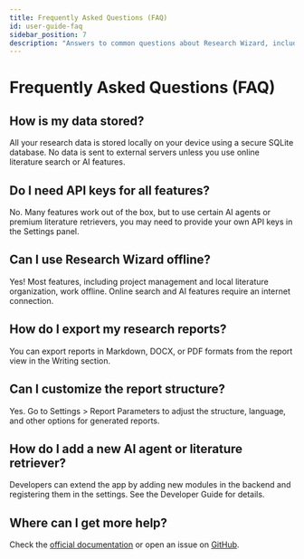 ```yaml
---
title: Frequently Asked Questions (FAQ)
id: user-guide-faq
sidebar_position: 7
description: "Answers to common questions about Research Wizard, including data storage, API keys, offline use, and more."
---
```


# Frequently Asked Questions (FAQ)

## How is my data stored?
All your research data is stored locally on your device using a secure SQLite database. No data is sent to external servers unless you use online literature search or AI features.

## Do I need API keys for all features?
No. Many features work out of the box, but to use certain AI agents or premium literature retrievers, you may need to provide your own API keys in the Settings panel.

## Can I use Research Wizard offline?
Yes! Most features, including project management and local literature organization, work offline. Online search and AI features require an internet connection.

## How do I export my research reports?
You can export reports in Markdown, DOCX, or PDF formats from the report view in the Writing section.

## Can I customize the report structure?
Yes. Go to Settings > Report Parameters to adjust the structure, language, and other options for generated reports.

## How do I add a new AI agent or literature retriever?
Developers can extend the app by adding new modules in the backend and registering them in the settings. See the Developer Guide for details.

## Where can I get more help?
Check the [official documentation](../intro.md) or open an issue on [GitHub](https://github.com/alaaet/research_wizard). 